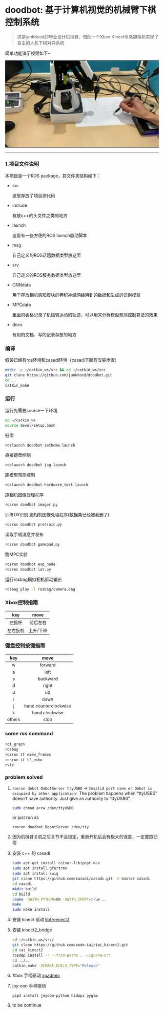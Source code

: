# doodbot: 基于计算机视觉的机械臂下棋控制系统
> 这是junkdood的毕业设计机械臂，借助一个Xbox Kinect体感摄像机实现了自主的人机下棋对弈系统

简单功能演示视频如下~

<a href="docs/record/assets/miniplay.mp4" title="演示视频"><img src="docs/record/assets/real_Play.jpg" alt="演示视频"  style="zoom:50%;" /></a>

---

### 1.项目文件说明 

本项目是一个ROS package，其文件夹结构如下：

- src

  这里存放了项目源代码

- include
  
  存放c++的头文件之类的地方

- launch

  这里有一些方便的ROS launch启动脚本

- msg

  自己定义的ROS话题数据类型放这里

- srv

  自己定义的ROS服务数据类型放这里

- CNNdata

  用于存放相机感知模块的卷积神经网络用到的数据和生成的识别模型

- MPCdata

  里面的表格记录了机械臂运动的轨迹，可以用来分析模型预测控制算法的效果

- docs

  有用的文档、写的记录存放的地方



### 编译
假设已经有ros环境和casadi环境（casadi下面有安装步骤）
```sh
mkdir -p ~/catkin_ws/src && cd ~/catkin_ws/src
git clone https://github.com/junkdood/doodbot.git
cd ..
catkin_make
```

### 运行
运行先需要source一下环境
```sh
cd ~/catkin_ws
source devel/setup.bash
```

归零
```sh
roslaunch doodbot sethome.launch
```

直接键盘控制
```sh
roslaunch doodbot jog.launch
```

跑模型预测控制
```sh
roslaunch doodbot hardware_test.launch
```

跑相机图像处理程序
```sh
rosrun doodbot imager.py
```

训练OX识别
跑相机图像处理程序(数据集已经被我删了)
```sh
rosrun doodbot pretrain.py
```

读取手柄消息并发布
```sh
rosrun doodbot gamepad.py
```

跑MPC实验
```sh
rosrun doodbot exp_node
rosrun doodbot lat.py
```

运行rosbag模拟相机驱动输出
```sh
rosbag play -l rosbag/camera.bag
```

### Xbox控制指南

| key | move |
| :---: | :----: |
|左摇杆|前后左右|
|左右扳机|上升/下降|

### 键盘控制按键指南

| key | move |
| :---: | :----: |
|w|forward|
|a|left|
|s|backward|
|d|right|
|u|up|
|i|down|
|j|hand counterclockwise|
|k|hand clockwise|
|others|stop|


### some ros command

```sh
rqt_graph
rosbag
rosrun tf view_frames
rosrun tf tf_echo
rviz
```

### problem solved

1. `rosrun dobot DobotServer ttyUSB0` -> `Invalid port name or Dobot is occupied by other application!`
   The problem happens when “ttyUSB0” doesn’t have authority.
   Just give an authority to “ttyUSB0”.
   ```sh
   sudo chmod a+rw /dev/ttyUSB0
   ```
   or just run as
   ```sh
   rosrun doodbot DobotServer /dev/tty
   ```

2. 因为机械臂关机之后关节不会锁定，重新开机后会有极大的误差，一定要跑归零


3. 安装 c++ 的 casadi
   ```sh
   sudo apt-get install coinor-libipopt-dev
   sudo apt install gfortran
   sudo apt install swig
   git clone https://github.com/casadi/casadi.git -b master casadi 
   cd casadi
   mkdir build
   cd build
   cmake -DWITH_PYTHON=ON -DWITH_IPOPT=true ..
   make
   sudo make install
   ```

4. 安装 kinect 驱动
   [libfreenect2](https://github.com/OpenKinect/libfreenect2)

5. 安装 kinect2_bridge
   ```sh
   cd ~/catkin_ws/src/
   git clone https://github.com/code-iai/iai_kinect2.git
   cd iai_kinect2
   rosdep install -r --from-paths . --ignore-src
   cd ../..
   catkin_make -DCMAKE_BUILD_TYPE="Release"
   ```

6. Xbox 手柄驱动
   [xpadneo](https://github.com/atar-axis/xpadneo)

7. joy-con 手柄驱动
   ```sh
   pip3 install joycon-python hidapi pyglm
   ```

8. to be continue